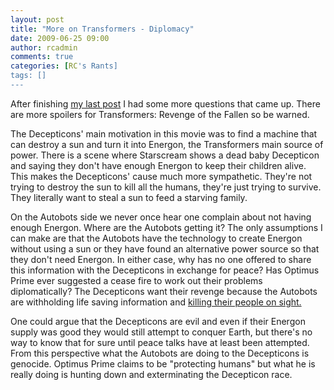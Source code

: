 ```yaml
---
layout: post
title: "More on Transformers - Diplomacy"
date: 2009-06-25 09:00
author: rcadmin
comments: true
categories: [RC's Rants]
tags: []
---
```

After finishing <a href="http://bitsmack.com/comics/2009/06/24/the-value-of-life-in-the-transfomers-universe/">my last post</a> I had some more questions that came up. There are more spoilers for Transformers: Revenge of the Fallen so be warned.

The Decepticons' main motivation in this movie was to find a machine that can destroy a sun and turn it into Energon, the Transformers main source of power. There is a scene where Starscream shows a dead baby Decepticon and saying they don't have enough Energon to keep their children alive. This makes the Decepticons' cause much more sympathetic. They're not trying to destroy the sun to kill all the humans, they're just trying to survive. They literally want to steal a sun to feed a starving family. 

On the Autobots side we never once hear one complain about not having enough Energon. Where are the Autobots getting it? The only assumptions I can make are that the Autobots have the technology to create Energon without using a sun or they have found an alternative power source so that they don't need Energon. In either case, why has no one offered to share this information with the Decepticons in exchange for peace? Has Optimus Prime ever suggested a cease fire to work out their problems diplomatically? The Decepticons want their revenge because the Autobots are withholding life saving information and <a href="http://bitsmack.com/comics/2009/06/24/the-value-of-life-in-the-transfomers-universe/">killing their people on sight. </a>

One could argue that the Decepticons are evil and even if their Energon supply was good they would still attempt to conquer Earth, but there's no way to know that for sure until peace talks have at least been attempted. From this perspective what the Autobots are doing to the Decepticons is genocide. Optimus Prime claims to be "protecting humans" but what he is really doing is hunting down and exterminating the Decepticon race. 
